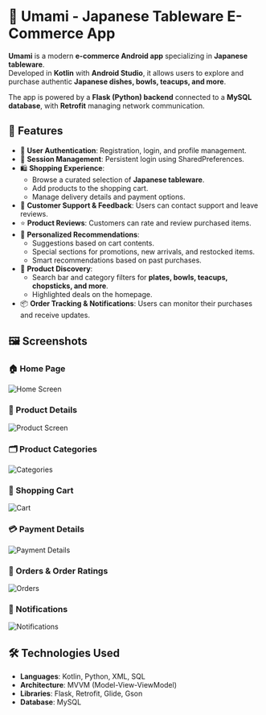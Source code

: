 # 🍣 Umami - Japanese Tableware E-Commerce App

**Umami** is a modern **e-commerce Android app** specializing in **Japanese tableware**.  
Developed in **Kotlin** with **Android Studio**, it allows users to explore and purchase authentic **Japanese dishes, bowls, teacups, and more**.  

The app is powered by a **Flask (Python) backend** connected to a **MySQL database**, with **Retrofit** managing network communication.

## 🚀 Features
- 🔐 **User Authentication**: Registration, login, and profile management.  
- 🔄 **Session Management**: Persistent login using SharedPreferences.  
- 🛍️ **Shopping Experience**:
  - Browse a curated selection of **Japanese tableware**.  
  - Add products to the shopping cart.  
  - Manage delivery details and payment options.  
- 💬 **Customer Support & Feedback**: Users can contact support and leave reviews.  
- ⭐ **Product Reviews**: Customers can rate and review purchased items.  
- 🧠 **Personalized Recommendations**:  
  - Suggestions based on cart contents.  
  - Special sections for promotions, new arrivals, and restocked items.  
  - Smart recommendations based on past purchases.  
- 🔎 **Product Discovery**:  
  - Search bar and category filters for **plates, bowls, teacups, chopsticks, and more**.  
  - Highlighted deals on the homepage.  
- 📦 **Order Tracking & Notifications**: Users can monitor their purchases and receive updates.  

## 🖼️ Screenshots

### 🏠 Home Page
![Home Screen](docs/screenshot_home.jpg)

### 📄 Product Details
![Product Screen](docs/screenshot_product.jpg)

### 🗂️ Product Categories
![Categories](docs/screenshot_categories.jpg)

### 🛒 Shopping Cart
![Cart](docs/screenshot_cart.jpg)

### 💳 Payment Details
![Payment Details](docs/screenshot_payment.jpg)

### 📜 Orders & Order Ratings
![Orders](docs/screenshot_orders.jpg)

### 🔔 Notifications
![Notifications](docs/screenshot_notifications.jpg)

## 🛠️ Technologies Used
- **Languages**: Kotlin, Python, XML, SQL  
- **Architecture**: MVVM (Model-View-ViewModel)  
- **Libraries**: Flask, Retrofit, Glide, Gson  
- **Database**: MySQL 
